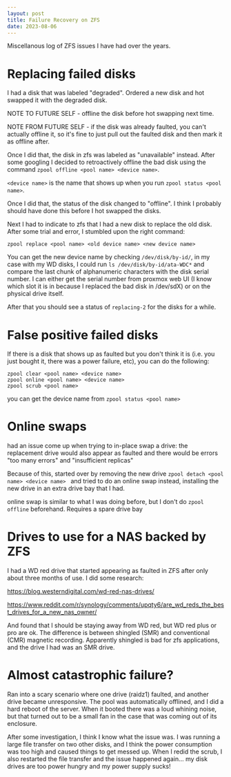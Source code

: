 ```yaml
---
layout: post
title: Failure Recovery on ZFS
date: 2023-08-06
---
```


Miscellanous log of ZFS issues I have had over the years.

# Replacing failed disks

I had a disk that was labeled "degraded". Ordered a new disk and hot swapped it with the degraded disk.
 
 NOTE TO FUTURE SELF - offline the disk before hot swapping next time.
 
 NOTE FROM FUTURE SELF - if the disk was already faulted, you can't actually offline it, so it's fine to just pull out the faulted disk and then mark it as offline after.

 Once I did that, the disk in zfs was labeled as "unavailable" instead. After some googling I decided to 
 retroactively offline the bad disk using the command `zpool offline <pool name> <device name>`.
 
 `<device name>` is the name that shows up when you run `zpool status <pool name>`. 
 
 Once I did that, the status of the disk changed to "offline". I think I probably should have done this before I hot swapped the disks.
 
 Next I had to indicate to zfs that I had a new disk to replace the old disk. After some trial and error, I stumbled upon the right
  command:
  
```
zpool replace <pool name> <old device name> <new device name>
```

You can get the new device name by checking `/dev/disk/by-id/`, in my case with my WD disks, I could run `ls /dev/disk/by-id/ata-WDC*`
 and compare the last chunk of alphanumeric characters with the disk serial number. I can either get the serial number from proxmox
  web UI (I know which slot it is in because I replaced the bad disk in /dev/sdX) or on the physical drive itself.
  
After that you should see a status of `replacing-2` for the disks for a while.

# False positive failed disks

If there is a disk that shows up as faulted but you don't think it is (i.e. you just bought it, there was a power failure, etc), you can do the following:

```
zpool clear <pool name> <device name>
zpool online <pool name> <device name> 
zpool scrub <pool name>
```

you can get the device name from `zpool status <pool name>`


# Online swaps

had an issue come up when trying to in-place swap a drive: the replacement drive would also appear as faulted and there would be errors "too many errors" and "insufficient replicas"

Because of this, started over by removing the new drive `zpool detach <pool name> <device name> ` and tried to do an online swap instead, installing the new drive in an extra drive bay that I had.

online swap is similar to what I was doing before, but I don't do `zpool offline` beforehand. Requires a spare drive bay


# Drives to use for a NAS backed by ZFS

I had a WD red drive that started appearing as faulted in ZFS after only about three months of use. I did some research:

https://blog.westerndigital.com/wd-red-nas-drives/

https://www.reddit.com/r/synology/comments/upqty6/are_wd_reds_the_best_drives_for_a_new_nas_owner/

And found that I should be staying away from WD red, but WD red plus or pro are ok. The difference is between shingled (SMR) and conventional (CMR) magnetic recording. Apparently shingled is bad for zfs applications, and the drive I had was an SMR drive.

# Almost catastrophic failure?

Ran into a scary scenario where one drive (raidz1) faulted, and another drive became unresponsive. The pool was automatically offlined, and I did a hard reboot of the server. When it booted there was a loud whining noise, but that turned out to be a small fan in the case that was coming out of its enclosure. 

After some investigation, I think I know what the issue was. I was running a large file transfer on two other disks, and I think the power consumption was too high and caused things to get messed up. When I redid the scrub, I also restarted the file transfer and the issue happened again... my disk drives are too power hungry and my power supply sucks! 